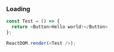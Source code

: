 ### Loading

<!--start-code-->

```js
const Test = () => {
  return <Button>Hello world!</Button>
};

ReactDOM.render(<Test />);
```

<!--end-code-->
